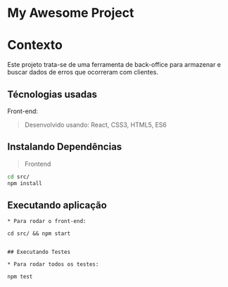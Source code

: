 # My Awesome Project

# Contexto
Este projeto trata-se de uma ferramenta de back-office para armazenar e buscar dados de erros que ocorreram com clientes.

## Técnologias usadas

Front-end:
> Desenvolvido usando: React, CSS3, HTML5, ES6

## Instalando Dependências
> Frontend
```bash
cd src/
npm install
``` 
## Executando aplicação
  ```
* Para rodar o front-end:

  ```
    cd src/ && npm start
  ```

## Executando Testes

* Para rodar todos os testes:

  ```
    npm test
  ```